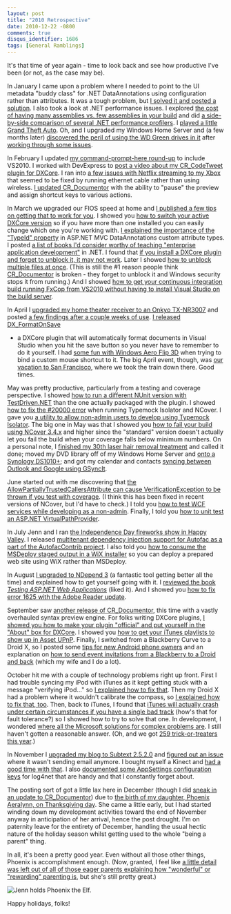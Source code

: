 ```yaml
---
layout: post
title: "2010 Retrospective"
date: 2010-12-22 -0800
comments: true
disqus_identifier: 1686
tags: [General Ramblings]
---
```

It's that time of year again - time to look back and see how productive
I've been (or not, as the case may be).

In January I came upon a problem where I needed to point to the UI
metadata "buddy class" for .NET DataAnnotations using configuration
rather than attributes. It was a tough problem, but [I solved it and
posted a
solution](/archive/2010/01/28/separating-metadata-classes-from-model-classes-in-dataannotations-using-custom.aspx).
I also took a look at .NET performance issues. I explored [the cost of
having many assemblies vs. few assemblies in your
build](/archive/2010/01/19/reduce-build-overhead-with-better-code-organization.aspx)
and did [a side-by-side comparison of several .NET performance
profilers](/archive/2010/01/12/performance-profiler-showdown-for-.net.aspx).
I [played a little Grand Theft
Auto](/archive/2010/01/11/grand-theft-auto-4-episodes-from-liberty-city.aspx).
Oh, and I upgraded my Windows Home Server and (a few months later)
[discovered the peril of using the WD Green drives in
it](/archive/2010/01/07/windows-home-server-storage-upgraded.aspx) after
[working through some
issues](/archive/2010/02/05/working-through-perfectdisk-for-whs-issues.aspx).

In February I updated [my command-prompt-here
round-up](/archive/2007/11/20/command-prompt-here-round-up.aspx) to
include VS2010. I worked with DevExpress to [post a video about my
CR\_CodeTweet plugin for
DXCore](/archive/2010/02/08/cr_codetweet-on-devexpress-blog.aspx). I ran
into [a few issues with Netflix streaming to my
Xbox](/archive/2010/02/18/network-issues-and-netflix-streaming.aspx)
that seemed to be fixed by running ethernet cable rather than using
wireless. [I updated
CR\_Documentor](/archive/2010/02/01/cr_documentor-2.4.0.0-released.aspx)
with the ability to "pause" the preview and assign shortcut keys to
various actions.

In March we upgraded our FIOS speed at home and [I published a few tips
on getting that to work for
you](/archive/2010/03/01/tips-for-new-higher-speed-verizon-fios-subscribers.aspx).
I showed you [how to switch your active DXCore
version](/archive/2010/03/02/how-to-switch-your-active-dxcore-version.aspx)
so if you have more than one installed you can easily change which one
you're working with. [I explained the importance of the "TypeId"
property](/archive/2010/03/02/the-importance-of-typeid-in-asp.net-mvc-dataannotations-validation-attributes.aspx)
in ASP.NET MVC DataAnnotations custom attribute types. I posted [a list
of books I'd consider worthy of teaching "enterprise application
development"](/archive/2010/03/15/enterprise-application-development-books.aspx)
in .NET. I found that [if you install a DXCore plugin and forget to
unblock it, it may not
work](/archive/2010/03/29/dxcore-plugins-may-be-blocked-by-windows-security.aspx).
Later I showed [how to unblock multiple files at
once](/archive/2010/05/19/unblocking-multiple-files-at-once.aspx). (This
is still the \#1 reason people think
[CR\_Documentor](http://cr-documentor.googlecode.com) is broken - they
forget to unblock it and Windows security stops it from running.) And I
showed [how to get your continuous integration build running FxCop from
VS2010 without having to install Visual Studio on the build
server](/archive/2010/03/29/updating-your-continuous-integration-build-to-run-fxcop-from-vs2010.aspx).

In April I [upgraded my home theater receiver to an Onkyo
TX-NR3007](/archive/2010/04/12/the-great-receiver-install-of-10.aspx)
and posted [a few findings after a couple weeks of
use](/archive/2010/04/27/two-weeks-in-with-the-onkyo-tx-nr3007.aspx). [I
released
DX\_FormatOnSave](/archive/2010/04/13/dx_formatonsave-format-documents-in-visual-studio-when-you-save.aspx)
- a DXCore plugin that will automatically format documents in Visual
Studio when you hit the save button so you never have to remember to do
it yourself. I had [some fun with Windows Aero Flip
3D](/archive/2010/04/16/fun-with-windows-aero-flip-3d.aspx) when trying
to bind a custom mouse shortcut to it. The big April event, though, was
[our vacation to San
Francisco](/archive/2010/04/27/2010-vacation-in-san-francisco-ca.aspx),
where we took the train down there. Good times.

May was pretty productive, particularly from a testing and coverage
perspective. I showed [how to run a different NUnit version with
TestDriven.NET](/archive/2010/05/03/how-to-run-a-different-nunit-version-with-testdriven.net.aspx)
than the one actually packaged with the plugin. I showed [how to fix the
\#20000
error](/archive/2010/05/03/typemock-isolator-ncover-and-the-20000-error.aspx)
when running Typemock Isolator and NCover. I gave you [a utility to
allow non-admin users to develop using Typemock
Isolator](/archive/2010/05/04/enable-typemock-isolator-for-a-non-admin-user.aspx).
The big one in May was that I showed you [how to fail your build using
NCover
3.4.x](/archive/2010/05/06/failing-the-build-with-ncover-3.4.x.aspx) and
higher since the "standard" version doesn't actually let you fail the
build when your coverage falls below minimum numbers. On a personal
note, I [finished my 30th laser hair removal
treatment](/archive/2010/05/10/laser-hair-removal-before-and-after.aspx)
and called it done; moved my DVD library off of my Windows Home Server
and [onto a Synology
DS1010+](/archive/2010/05/20/moving-to-a-synology-ds1010.aspx); and got
my calendar and contacts [syncing between Outlook and Google using
GSyncIt](/archive/2010/05/25/calendar-and-contact-sync-software-recommendation-gsyncit.aspx).

June started out with me discovering that [the
AllowPartiallyTrustedCallersAttribute can cause VerificationException to
be thrown if you test with
coverage](/archive/2010/06/04/verificationexception-during-coverage-check-your-security-attributes.aspx).
(I think this has been fixed in recent versions of NCover, but I'd have
to check.) I told you [how to test WCF services while developing as a
non-admin](/archive/2010/06/11/developing-as-a-non-admin-testing-wcf-services.aspx).
Finally, I told you [how to unit test an ASP.NET
VirtualPathProvider](/archive/2010/06/17/unit-testing-an-asp.net-virtualpathprovider.aspx).

In July Jenn and I ran [the Independence Day fireworks show in Happy
Valley](/archive/2010/07/07/happy-valley-fireworks-2010.aspx). I
released [multitenant dependency injection support for Autofac as a part
of the AutofacContrib
project](/archive/2010/07/28/introducing-autofaccontrib.multitenant-multitenant-dependency-injection-with-autofac.aspx).
I also told you [how to consume the MSDeploy staged output in a WiX
installer](/archive/2010/07/30/how-to-consume-msdeploy-staged-web-site-output-in-a.aspx)
so you can deploy a prepared web site using WiX rather than MSDeploy.

In August [I upgraded to NDepend
3](/archive/2010/08/02/getting-started-with-ndepend-3.aspx) (a fantastic
tool getting better all the time) and explained how to get yourself
going with it. I [reviewed the book *Testing ASP.NET Web
Applications*](/archive/2010/08/06/book-review-testing-asp.net-web-applications.aspx)
(liked it). And I showed you [how to fix error 1625 with the Adobe
Reader
update](/archive/2010/08/23/error-1625-with-adobe-reader-update-on-windows-server-2008.aspx).

September saw [another release of
CR\_Documentor](/archive/2010/09/17/cr_documentor-2.5.0.0-released.aspx),
this time with a vastly overhauled syntax preview engine. For folks
writing DXCore plugins, [I showed you how to make your plugin "official"
and put yourself in the "About" box for
DXCore](/archive/2010/09/22/make-your-dxcore-plugin-official.aspx). I
showed you [how to get your iTunes playlists to show up in Asset
UPnP](/archive/2010/09/26/creating-playlists-in-asset-upnp.aspx).
Finally, I switched from a Blackberry Curve to a Droid X, so I posted
some [tips for new Android phone
owners](/archive/2010/09/28/tips-for-a-new-droid-x-owner-from-a-new.aspx)
and an explanation on [how to send event invitations from a Blackberry
to a Droid and
back](/archive/2010/09/29/android-google-calendar-blackberry-and-sending-appointments.aspx)
(which my wife and I do a lot).

October hit me with a couple of technology problems right up front.
First I had trouble syncing my iPod with iTunes as it kept getting stuck
with a message "verifying iPod..." so [I explained how to fix
that](/archive/2010/10/08/itunes-stuck-on-quotverifying-ipodquot-try-resetting-sync-history.aspx).
Then my Droid X had a problem where it wouldn't calibrate the compass,
so [I explained how to fix that,
too](/archive/2010/10/08/android-and-the-red-compass-calibration-problem.aspx).
Then, back to iTunes, I found that [iTunes will actually crash under
certain circumstances if you have a single bad
track](/archive/2010/10/13/itunes-crashes-on-one-bad-track.aspx) (how's
that for fault tolerance?) so I showed how to try to solve that one. In
development, I wondered [where all the Microsoft solutions for complex
problems
are](/archive/2010/10/15/where-are-the-microsoft-solutions-for-complex-projects.aspx).
I still haven't gotten a reasonable answer. (Oh, and we got [259
trick-or-treaters this
year](/archive/2010/11/01/259-trick-or-treaters.aspx).)

In November I [upgraded my blog to Subtext
2.5.2.0](/archive/2010/11/03/upgraded-to-subtext-2-5-2-0.aspx) and
[figured out an
issue](/archive/2010/11/03/the-subtext-2-5-2-0-email-debacle-solved.aspx)
where it wasn't sending email anymore. I bought myself a Kinect and [had
a good time with that](/archive/2010/11/05/an-evening-with-kinect.aspx).
I also [documented some AppSettings configuration
keys](/archive/2010/11/12/log4net-appsettings-keys.aspx) for log4net
that are handy and that I constantly forget about.

The posting sort of got a little lax here in December (though I did
[sneak in an update to
CR\_Documentor](/archive/2010/12/22/cr_documentor-2-6-0-0-released.aspx))
due to [the birth of my daughter, Phoenix Aeralynn, on Thanksgiving
day](/archive/2010/12/01/phoenix-aeralynn-illig.aspx). She came a little
early, but I had started winding down my development activities toward
the end of November anyway in anticipation of her arrival, hence the
post drought. I'm on paternity leave for the entirety of December,
handling the usual hectic nature of the holiday season whilst getting
used to the whole "being a parent" thing.

In all, it's been a pretty good year. Even without all those other
things, Phoenix is accomplishment enough. (Now, granted, I feel like [a
little detail was left out of all of those eager parents explaining how
"wonderful" or "rewarding" parenting
is](http://www.ted.com/talks/rufus_griscom_alisa_volkman_let_s_talk_parenting_taboos.html),
but she's still pretty great.)

![Jenn holds Phoenix the
Elf.](http://lh5.ggpht.com/_P1NCAbHEm2Q/TRI2bheIQ3I/AAAAAAAAB1c/4Zan6Fz5LPY/s400/20101218-114123.jpg)

Happy holidays, folks!

